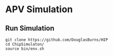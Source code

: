 # APV Simulation

## Run Simulation
```
git clone https://github.com/DouglasBurns/HIP
cd ChipSimulaton/
source bin/env.sh
```



<!-- # DailyPythonScripts
[![build status](https://travis-ci.org/BristolTopGroup/DailyPythonScripts.png)](https://travis-ci.org/BristolTopGroup/DailyPythonScripts)
[![Code Issues](https://www.quantifiedcode.com/api/v1/project/40f826c689e6445c9a2a416c25817b66/badge.svg)](https://www.quantifiedcode.com/app/project/40f826c689e6445c9a2a416c25817b66)

Python scripts for the daily tasks in particle physics (*Run 2*) - Daily Python Scripts (aka DPS)

If working on soolin (or anywhere where dependencies like ROOT/latex/etc are not available), run it within CMSSW:
```
git clone https://github.com/BristolTopGroup/DailyPythonScripts
cd DailyPythonScripts
source bin/env.sh
# make sure matplotlib is up to date (should return 1.5.1 or above):
python -c 'import matplotlib; print matplotlib.__version__'
# test ROOT and rootpy
root -l -q
time python -c "import ROOT; ROOT.TBrowser()"
time python -c 'import rootpy'
time python -c 'from ROOT import kTRUE; import rootpy'
```

Setting up conda environment on your own machine, please have a look under the `Conda` section.

## Dependencies
[ROOT](http://root.cern.ch) &ge; 6.04

[freetype](http://www.freetype.org)

[matplotlib](http://matplotlib.org/) &ge; 1.5

## Disclaimer
All plots/histograms provided by this package are based on either toy MC or simulated events from the CMS experiment.
Real data is not included at any point.

## Structure
config/* - files to save presets for available modules

data/* - for input/output of ROOT & JSON files (will be created by some scripts)

examples/* - generic examples for available modules

plots/* - default output folder for plots (will be created by some scripts)

src/* - specific use of available modules

test/* - unit tests for available modules

tools/* - available modules


## Instructions for ttbar differential cross-section analysis

### Merge CRAB output unfolding files
- Run ```experimental/BLTUnfold/merge_unfolding_jobs.sh``` to merge BLT unfolding CRAB output files (each sample needs to be merged into one file, cannot be split over several files)
- Move merged files to e.g.: ```/hdfs/TopQuarkGroup/mc/7TeV``` or ```8TeV/v11/NoSkimUnfolding/BLT/```

### Calculate binning (if needed)
- run ```produceUnfoldingJobs.py``` with finebinning option turned on, on central sample only (run locally on soolin): ```python produceUnfoldingJobs.py -c=7 -f --sample=central```
- Move fine binned unfolding file to ```/hdfs/TopQuarkGroup/results/histogramfiles/AN-14-071_6th_draft/7TeV``` or ```8TeV/unfolding/```
- Run the ```src/cross_section_measurement/00_pick_bins.py``` script to find new binning.
- Modify ```config/variable_binning``` (and TTbar_plus_X_analyser.cpp in AnalysisSoftware) with new binning

### Create new asymmetric unfolding files 
- Run ```python experimental/BLTUnfold/runJobsCrab.py``` with the last few lines commented out and uncommenting the line ```print len(jobs)``` to print the number of jobs.
- Update ```queue``` in ```experimental/BLTUnfold/submitBLTUnfold.description``` with the outputted number of jobs
- ```cd``` up to the folder containing DailyPythonScripts and ```tar --exclude='external/vpython' --exclude='any other large/unnecessary folders in DailyPythonScripts' -cf dps.tar DailyPythonScripts``` (tar file should be <= 100MB)
- Run ```experimental/BLTUnfold/produceUnfoldingHistogram.py``` script on merged files using HTCondor: ```condor_submit submitBLTUnfold.description``` to convert unfolding files to our binning. Check progress using ```condor_q your_username```
- Once all jobs have finished, untar output files: ```tar -xf *.tar```
- Output root files should be in a folder called ```unfolding```. Move these new files to ```/hdfs/TopQuarkGroup/results/histogramfiles/AN-14-071_6th_draft/7TeV``` or ```8TeV/unfolding/```

### Prepare BAT output files
- After running the Analysis Software, move the output files to ```/hdfs/TopQuarkGroup/results/histogramfiles/AN-14-071_7th_draft/7TeV``` or ```8TeV``` using ```python experimental/move_BAT_output_files_to
- Find out how many merging jobs are needed using ```python experimental/merge_samples_onDICE.py -c 7(or 8) -n 1 --listJobs```
- Modify the following lines in experimental/submitMerge.description:
centre of mass energy: ```arguments = $(process) 7``` or ```arguments = $(process) 8```
number of jobs: enter the number of merging jobs for the centre of mass energy in question here e.g. ```queue 65```
- ```cd``` up to the folder containing DailyPythonScripts and ```tar --exclude='external/vpython' --exclude='any other large/unnecessary folders in DailyPythonScripts' -cf dps.tar DailyPythonScripts``` (tar file should be <= 100MB)
- Merge the required BAT output files (e.g. SingleTop, QCD etc.) using ```condor_submit DailyPythonScripts/experimental/submitMerge.description```

### Run final measurement scripts in bin/:
```
x_01_all_vars
x_02_all_vars
x_03_all_vars
x_04_all_vars
x_05_all_vars
x_98_all_vars
x_99_QCD_cross_checks
x_make_binning_plots
x_make_control_plots
x_make_fit_variable_plots
```
(script AN-14-071 runs all of these scripts automatically if you are confident everything will run smoothly(!))

## Conda
DailyPythonScripts relies on a (mini)conda environment to provide all necessary dependencies. This section describes how to set up this environment from scratch.
As a first step, download and install conda (you can skip this step if you are using a shared conda install, e.g. on soolin):
```bash
wget https://repo.continuum.io/miniconda/Miniconda3-latest-Linux-x86_64.sh -O miniconda.sh;
export CONDAINSTALL=<path to miniconda install> # e.g. /software/miniconda
bash miniconda.sh -b -p $CONDAINSTALL # or a different location
```

Next let us create a new conda environment with some base packages:
```bash
export PATH="$CONDAINSTALL/bin:$PATH"
export ENV_NAME=dps
export CONDA_ENV_PATH=$CONDAINSTALL/envs/${ENV_NAME}
conda config --add channels http://conda.anaconda.org/NLeSC
conda config --set show_channel_urls yes
conda update -y conda
conda install -y psutil
conda create -y -n ${ENV_NAME} python=2.7 root=6 root-numpy numpy matplotlib nose sphinx pytables rootpy
```
Then activate the environment and install the remaining dependencies
```bash
source activate $ENV_NAME
# install dependencies that have no conda recipe
pip install -U uncertainties tabulate
```
At this point you should have all necessary dependencies which you can try out with:
```bash
root -l -q
time python -c "import ROOT; ROOT.TBrowser()"
time python -c 'import rootpy'
time python -c 'from ROOT import kTRUE; import rootpy'
```

## Setting up and writing the AN
[tdr](https://twiki.cern.ch/twiki/bin/viewauth/CMS/Internal/TdrProcessing) gives the full documentation on setting up an AN or other tdr document.
Here are some instructions for retreiving our current AN: 
```bash
mkdir AnalysisNotes
svn co -N svn+ssh://svn.cern.ch/reps/tdr2 AnalysisNotes
cd AnalysisNotes
svn update utils
svn update -N notes
svn update notes/AN-17-012
eval `notes/tdr runtime -sh`
cd notes/AN-17-012/trunk
```
You can now edit the analysis note. Make sure to add any new file created 
```bash
svn add FILE
```
and update the repository
```bash
svn ci
```
after any changes.
To run AN Latex
```bash
tdr  --draft --style=an b AN-17-012
```
Any output pdf file produced will be sent to
```bash
AnalysisNotes/notes/tmp/.
```
 -->